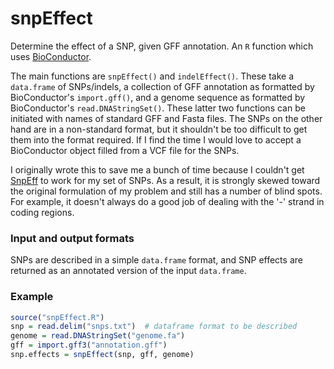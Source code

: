 snpEffect
=========

Determine the effect of a SNP, given GFF annotation.  An `R` function which uses [BioConductor](http://www.bioconductor.org).

The main functions are `snpEffect()` and `indelEffect()`.  These take a `data.frame` of SNPs/indels, a collection of GFF annotation as formatted by BioConductor's `import.gff()`, and a genome sequence as formatted by BioConductor's `read.DNAStringSet()`.  These latter two functions can be initiated with names of standard GFF and Fasta files.  The SNPs on the other hand are in a non-standard format, but it shouldn't be too difficult to get them into the format required.  If I find the time I would love to accept a BioConductor object filled from a VCF file for the SNPs.

I originally wrote this to save me a bunch of time because I couldn't get [SnpEff](http://snpeff.sourceforge.net) to work for my set of SNPs.  As a result, it is strongly skewed toward the original formulation of my problem and still has a number of blind spots.  For example, it doesn't always do a good job of dealing with the '-' strand in coding regions.

### Input and output formats

SNPs are described in a simple `data.frame` format, and SNP effects are returned as an annotated version of the input `data.frame`.

### Example


```r
source("snpEffect.R")
snp = read.delim("snps.txt")  # dataframe format to be described
genome = read.DNAStringSet("genome.fa")
gff = import.gff3("annotation.gff")
snp.effects = snpEffect(snp, gff, genome)
```
